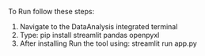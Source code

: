 To Run follow these steps:

1. Navigate to the DataAnalysis integrated terminal
2. Type: pip install streamlit pandas openpyxl
3. After installing Run the tool using: streamlit run app.py 
